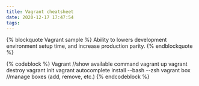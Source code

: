 ```yaml
---
title: Vagrant cheatsheet
date: 2020-12-17 17:47:54
tags:
---
```

{% blockquote Vagrant sample %}
Ability to lowers development environment setup time, and increase production parity. 
{% endblockquote %}

{% codeblock %}
Vagrant //show available command
vagrant up
vagrant destroy
vagrant init
vagrant autocomplete install --bash --zsh
vagrant box  //manage boxes (add, remove, etc.)
{% endcodeblock %}
